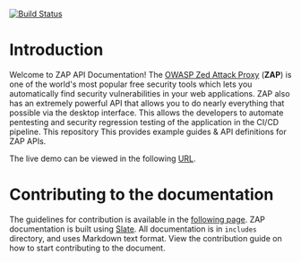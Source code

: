 [![Build Status](https://travis-ci.com/zaproxy/zap-api-docs.svg?branch=master)](https://travis-ci.com/zaproxy/zap-api-docs)

# Introduction

Welcome to ZAP API Documentation! The [OWASP Zed Attack Proxy](https://www.owasp.org/index.php/OWASP_Zed_Attack_Proxy_Project) (**ZAP**) 
is one of the world's most popular free security tools which lets you automatically find security vulnerabilities in your 
web applications. ZAP also has an extremely powerful API that allows you to do nearly everything that possible via the desktop interface.
This allows the developers to automate pentesting and security regression testing of the application in the CI/CD pipeline.
This repository This provides example guides & API definitions for ZAP APIs.

The live demo can be viewed in the following [URL](https://zaproxy.github.io/zap-api-docs).

# Contributing to the documentation

The guidelines for contribution is available in the [following page](https://zaproxy.github.io/zap-api-docs/#contributions-welcome).
ZAP documentation is built using [Slate](https://github.com/tripit/slate). All documentation is in `includes` directory, 
and uses Markdown text format. View the contribution guide on how to start contributing to the document.
